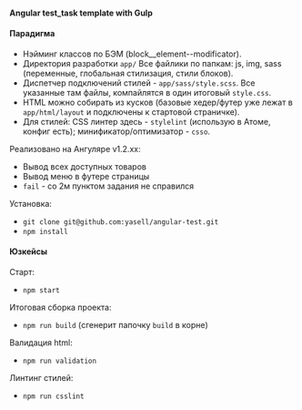 #### Angular test_task template with Gulp

#### Парадигма

- Нэйминг классов по БЭМ (block__element--modificator).
- Директория разработки `app/` Все файлики по папкам: js, img, sass (переменные, глобальная стилизация, стили блоков).
- Диспетчер подключений стилей - `app/sass/style.scss`. Все указанные там файлы, компайлятся в один итоговый `style.css`.
- HTML можно собирать из кусков (базовые хедер/футер уже лежат в `app/html/layout` и подключены к стартовой страничке).
- Для стилей: CSS линтер здесь - `stylelint` (использую в Атоме, конфиг есть); минификатор/оптимизатор - `csso`.

Реализовано на Ангуляре v1.2.xx:
- Вывод всех доступных товаров
- Вывод меню в футере страницы
- `fail` - со 2м пунктом задания не справился



Установка:
- `git clone git@github.com:yasell/angular-test.git`
- `npm install`

#### Юзкейсы

Старт:
- `npm start`

Итоговая сборка проекта:
- `npm run build` (сгенерит папочку `build` в корне)

Валидация html:
- `npm run validation`

Линтинг стилей:
-  `npm run csslint`
